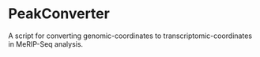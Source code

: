 # PeakConverter
A script for converting genomic-coordinates to transcriptomic-coordinates in MeRIP-Seq analysis.

